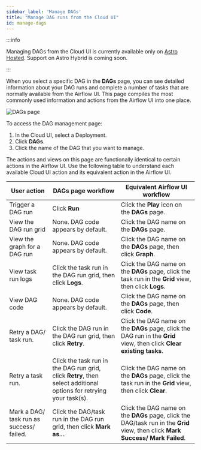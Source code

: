 ```yaml
---
sidebar_label: 'Manage DAGs'
title: "Manage DAG runs from the Cloud UI"
id: manage-dags
---
```


:::info

Managing DAGs from the Cloud UI is currently available only on [Astro Hosted](astro-overview.md). Support on Astro Hybrid is coming soon.

:::

When you select a specific DAG in the **DAGs** page, you can see detailed information about your DAG runs and complete a number of tasks that are normally available from the Airflow UI. This page compiles the most commonly used information and actions from the Airflow UI into one place.

![DAGs page](/img/docs/DAGs-overview.png)

To access the DAG management page:

1. In the Cloud UI, select a Deployment.
2. Click **DAGs**.
3. Click the name of the DAG that you want to manage.

The actions and views on this page are functionally identical to certain actions in the Airflow UI. Use the following table to understand each available Cloud UI action and its equivalent action in the Airflow UI. 

| User action                              | **DAGs** page workflow                                                 | Equivalent Airflow UI workflow                                                                                                  |
| ---------------------------------------- | ---------------------------------------------------------------------- | ------------------------------------------------------------------------------------------------------------------------------- |
| Trigger a DAG run                        | Click **Run**                                                          | Click the **Play** icon on the **DAGs** page.                                                                                   |
| View the DAG run grid                    | None. DAG code appears by default.                                     | Click the DAG name on the **DAGs** page.                                                                                        |
| View the graph for a DAG run                   | None. DAG code appears by default.                                     | Click the DAG name on the **DAGs** page, then click **Graph**.                                                                                        |
| View task run logs                       | Click the task run in the DAG run grid, then click **Logs**.                                | Click the DAG name on the **DAGs** page, click the task run in the **Grid** view, then click **Logs**.                          |
| View DAG code                            | None. DAG code appears by default.                                     | Click the DAG name on the **DAGs** page, then click **Code**.                                                                   |
| Retry a DAG/ task run.                   | Click the DAG run in the DAG run grid, then click **Retry**.      | Click the DAG name on the **DAGs** page, click the DAG run in the **Grid** view, then click **Clear existing tasks**.      |
| Retry a task run.                   | Click the task run in the DAG run grid, click **Retry**, then select additional options for retrying your task(s).   | Click the DAG name on the **DAGs** page, click the task run in the **Grid** view, then click **Clear**.      |
| Mark a DAG/ task run as success/ failed. | Click the DAG/task run in the DAG run grid, then click **Mark as...**. | Click the DAG name on the **DAGs** page, click the DAG/task run in the **Grid** view, then click **Mark Success/ Mark Failed**. |


